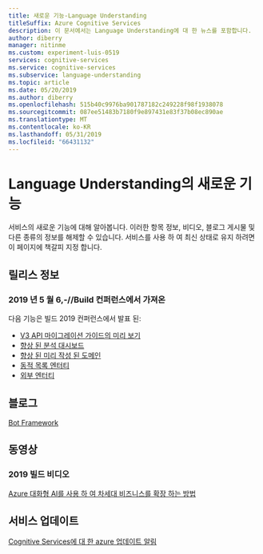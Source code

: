 ```yaml
---
title: 새로운 기능-Language Understanding
titleSuffix: Azure Cognitive Services
description: 이 문서에서는 Language Understanding에 대 한 뉴스를 포함합니다.
author: diberry
manager: nitinme
ms.custom: experiment-luis-0519
services: cognitive-services
ms.service: cognitive-services
ms.subservice: language-understanding
ms.topic: article
ms.date: 05/20/2019
ms.author: diberry
ms.openlocfilehash: 515b40c9976ba901787182c249228f98f1938078
ms.sourcegitcommit: 087ee51483b7180f9e897431e83f37b08ec890ae
ms.translationtype: MT
ms.contentlocale: ko-KR
ms.lasthandoff: 05/31/2019
ms.locfileid: "66431132"
---
```

# <a name="whats-new-in-language-understanding"></a>Language Understanding의 새로운 기능

서비스의 새로운 기능에 대해 알아봅니다. 이러한 항목 정보, 비디오, 블로그 게시물 및 다른 종류의 정보를 해제할 수 있습니다. 서비스를 사용 하 여 최신 상태로 유지 하려면이 페이지에 책갈피 지정 합니다.  

## <a name="release-notes"></a>릴리스 정보 

### <a name="may-6-2019---build-conference"></a>2019 년 5 월 6,-//Build 컨퍼런스에서 가져온

다음 기능은 빌드 2019 컨퍼런스에서 발표 된:

* [V3 API 마이그레이션 가이드의 미리 보기](luis-migration-api-v3.md)
* [향상 된 분석 대시보드](luis-how-to-use-dashboard.md)
* [향상 된 미리 작성 된 도메인](luis-reference-prebuilt-domains.md) 
* [동적 목록 엔터티](luis-migration-api-v3.md#dynamic-lists-passed-in-at-prediction-time)
* [외부 엔터티](luis-migration-api-v3.md#external-entities-passed-in-at-prediction-time)

## <a name="blogs"></a>블로그

[Bot Framework](https://blog.botframework.com/)

## <a name="videos"></a>동영상

### <a name="2019-build-videos"></a>2019 빌드 비디오

[Azure 대화형 AI를 사용 하 여 차세대 비즈니스를 확장 하는 방법](https://www.youtube.com/watch?v=_k97jd-csuk&feature=youtu.be)

## <a name="service-updates"></a>서비스 업데이트

[Cognitive Services에 대 한 azure 업데이트 알림](https://azure.microsoft.com/updates/?product=cognitive-services)